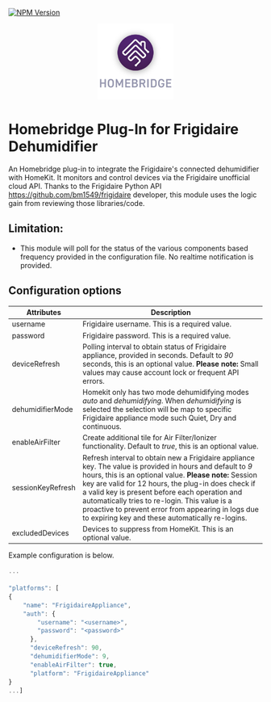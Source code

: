 [![NPM Version](https://img.shields.io/npm/v/homebridge-frigidaire-dehumidifier.svg?style=flat-square)](https://www.npmjs.com/package/homebridge-frigidaire-dehumidifier)


<p align="center">
 
<img src="https://github.com/homebridge/branding/raw/master/logos/homebridge-wordmark-logo-vertical.png" width="150">

</p>


# Homebridge Plug-In for Frigidaire Dehumidifier
An Homebridge plug-in to integrate the Frigidaire's connected dehumidifier with HomeKit. It monitors and control devices via the Frigidaire unofficial cloud API. Thanks to the Frigidaire Python API  https://github.com/bm1549/frigidaire developer, this module uses the logic gain from reviewing those libraries/code.

## Limitation:
* This module will poll for the status of the various components based frequency provided in the configuration file. No realtime notification is provided.


## Configuration options

| Attributes        | Description                                                                                                              |
| ----------------- | ------------------------------------------------------------------------------------------------------------------------ |
| username              | Frigidaire username. This is a required value.                    |
| password              | Frigidaire password. This is a required value.                                                                 |
| deviceRefresh        | Polling interval to obtain status of Frigidaire appliance, provided in seconds. Default to <i>90</i> seconds, this is an optional value. <b>Please note:</b> Small values may cause account lock or frequent API errors.                                                                    |
| dehumidifierMode          | Homekit only has two mode dehumidifying modes <i>auto</i> and <i>dehumidifying</i>. When <i>dehumidifying</i> is selected the selection will be map to specific Frigidaire appliance mode such Quiet, Dry and continuous.
| enableAirFilter | Create additional tile for Air Filter/Ionizer functionality. Default to <i>true</i>, this is an optional value.                     
| sessionKeyRefresh        | Refresh interval to obtain new a Frigidaire appliance key. The value is provided in hours and default to <i>9</i> hours, this is an optional value. <b>Please note:</b> Session key are valid for 12 hours, the plug-in does check if a valid key is present before each operation and automatically tries to re-login. This value is a proactive to prevent error from appearing in logs due to expiring key and these automatically re-logins.                                      
| excludedDevices         | Devices to suppress from HomeKit. This is an optional value. | |




Example configuration is below.

```javascript
...

"platforms": [
{
    "name": "FrigidaireAppliance",
    "auth": {
        "username": "<username>",
        "password": "<password>"
      },
      "deviceRefresh": 90,
      "dehumidifierMode": 9,
      "enableAirFilter": true,
      "platform": "FrigidaireAppliance"
}
...]